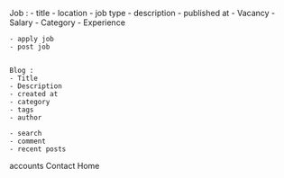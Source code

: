 Job :
    - title
    - location
    - job type
    - description
    - published at
    - Vacancy
    - Salary
    - Category
    - Experience

    - apply job
    - post job


    Blog :
    - Title
    - Description
    - created at
    - category
    - tags
    - author

    - search
    - comment
    - recent posts

accounts
Contact 
Home


